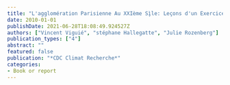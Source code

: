 ```yaml
---
title: "L'agglomération Parisienne Au XXIème Sì̧le: Leçons d'un Exercice de Prospective"
date: 2010-01-01
publishDate: 2021-06-28T18:08:49.924527Z
authors: ["Vincent Viguié", "stéphane Hallegatte", "Julie Rozenberg"]
publication_types: ["4"]
abstract: ""
featured: false
publication: "*CDC Climat Recherche*"
categories:
- Book or report
---
```


